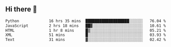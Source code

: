 ## Hi there 👋

<!--
**alihaqberdi/alihaqberdi** is a ✨ _special_ ✨ repository because its `README.md` (this file) appears on your GitHub profile.

Here are some ideas to get you started:

- 🔭 I’m currently working on ...
- 🌱 I’m currently learning ...
- 👯 I’m looking to collaborate on ...
- 🤔 I’m looking for help with ...
- 💬 Ask me about ...
- 📫 How to reach me: ...
- 😄 Pronouns: ...
- ⚡ Fun fact: ...
-->

<!--START_SECTION:waka-->

```txt
Python             16 hrs 35 mins  ███████████████████░░░░░░   76.04 %
JavaScript         2 hrs 18 mins   ██▓░░░░░░░░░░░░░░░░░░░░░░   10.61 %
HTML               1 hr 8 mins     █▒░░░░░░░░░░░░░░░░░░░░░░░   05.21 %
XML                51 mins         █░░░░░░░░░░░░░░░░░░░░░░░░   03.93 %
Text               31 mins         ▓░░░░░░░░░░░░░░░░░░░░░░░░   02.42 %
```

<!--END_SECTION:waka-->
